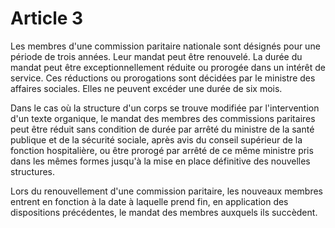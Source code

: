 # Article 3

Les membres d'une commission paritaire nationale sont désignés pour une période de trois années. Leur mandat peut être renouvelé. La durée du mandat peut être exceptionnellement réduite ou prorogée dans un intérêt de service. Ces réductions ou prorogations sont décidées par le ministre des affaires sociales. Elles ne peuvent excéder une durée de six mois.

Dans le cas où la structure d'un corps se trouve modifiée par l'intervention d'un texte organique, le mandat des membres des commissions paritaires peut être réduit sans condition de durée par arrêté du ministre de la santé publique et de la sécurité sociale, après avis du conseil supérieur de la fonction hospitalière, ou être prorogé par arrêté de ce même ministre pris dans les mêmes formes jusqu'à la mise en place définitive des nouvelles structures.

Lors du renouvellement d'une commission paritaire, les nouveaux membres entrent en fonction à la date à laquelle prend fin, en application des dispositions précédentes, le mandat des membres auxquels ils succèdent.

